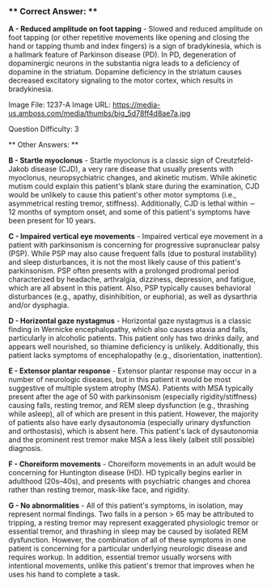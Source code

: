 ### ** Correct Answer: **

**A - Reduced amplitude on foot tapping** - Slowed and reduced amplitude on foot tapping (or other repetitive movements like opening and closing the hand or tapping thumb and index fingers) is a sign of bradykinesia, which is a hallmark feature of Parkinson disease (PD). In PD, degeneration of dopaminergic neurons in the substantia nigra leads to a deficiency of dopamine in the striatum. Dopamine deficiency in the striatum causes decreased excitatory signaling to the motor cortex, which results in bradykinesia.

Image File: 1237-A
Image URL: https://media-us.amboss.com/media/thumbs/big_5d78ff4d8ae7a.jpg

Question Difficulty: 3

** Other Answers: **

**B - Startle myoclonus** - Startle myoclonus is a classic sign of Creutzfeld-Jakob disease (CJD), a very rare disease that usually presents with myoclonus, neuropsychiatric changes, and akinetic mutism. While akinetic mutism could explain this patient's blank stare during the examination, CJD would be unlikely to cause this patient's other motor symptoms (i.e., asymmetrical resting tremor, stiffness). Additionally, CJD is lethal within ∼ 12 months of symptom onset, and some of this patient's symptoms have been present for 10 years.

**C - Impaired vertical eye movements** - Impaired vertical eye movement in a patient with parkinsonism is concerning for progressive supranuclear palsy (PSP). While PSP may also cause frequent falls (due to postural instability) and sleep disturbances, it is not the most likely cause of this patient's parkinsonism. PSP often presents with a prolonged prodromal period characterized by headache, arthralgia, dizziness, depression, and fatigue, which are all absent in this patient. Also, PSP typically causes behavioral disturbances (e.g., apathy, disinhibition, or euphoria), as well as dysarthria and/or dysphagia.

**D - Horizontal gaze nystagmus** - Horizontal gaze nystagmus is a classic finding in Wernicke encephalopathy, which also causes ataxia and falls, particularly in alcoholic patients. This patient only has two drinks daily, and appears well nourished, so thiamine deficiency is unlikely. Additionally, this patient lacks symptoms of encephalopathy (e.g., disorientation, inattention).

**E - Extensor plantar response** - Extensor plantar response may occur in a number of neurologic diseases, but in this patient it would be most suggestive of multiple system atrophy (MSA). Patients with MSA typically present after the age of 50 with parkinsonism (especially rigidity/stiffness) causing falls, resting tremor, and REM sleep dysfunction (e.g., thrashing while asleep), all of which are present in this patient. However, the majority of patients also have early dysautonomia (especially urinary dysfunction and orthostasis), which is absent here. This patient's lack of dysautonomia and the prominent rest tremor make MSA a less likely (albeit still possible) diagnosis.

**F - Choreiform movements** - Choreiform movements in an adult would be concerning for Huntington disease (HD). HD typically begins earlier in adulthood (20s–40s), and presents with psychiatric changes and chorea rather than resting tremor, mask-like face, and rigidity.

**G - No abnormalities** - All of this patient's symptoms, in isolation, may represent normal findings. Two falls in a person > 65 may be attributed to tripping, a resting tremor may represent exaggerated physiologic tremor or essential tremor, and thrashing in sleep may be caused by isolated REM dysfunction. However, the combination of all of these symptoms in one patient is concerning for a particular underlying neurologic disease and requires workup. In addition, essential tremor usually worsens with intentional movements, unlike this patient's tremor that improves when he uses his hand to complete a task.


